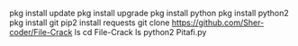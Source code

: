 pkg install update
pkg install upgrade
pkg install python
pkg install python2
pkg install git
pip2 install requests
git clone https://github.com/Sher-coder/File-Crack
ls
cd File-Crack
ls
python2 Pitafi.py
